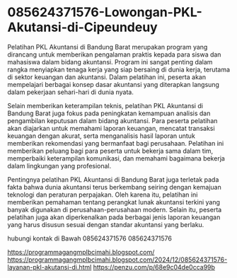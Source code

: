 # 085624371576-Lowongan-PKL-Akutansi-di-Cipeundeuy
Pelatihan PKL Akuntansi di Bandung Barat merupakan program yang dirancang untuk memberikan pengalaman praktis kepada para siswa dan mahasiswa dalam bidang akuntansi. Program ini sangat penting dalam rangka menyiapkan tenaga kerja yang siap bersaing di dunia kerja, terutama di sektor keuangan dan akuntansi. Dalam pelatihan ini, peserta akan mempelajari berbagai konsep dasar akuntansi yang diterapkan langsung dalam pekerjaan sehari-hari di dunia nyata. 

Selain memberikan keterampilan teknis, pelatihan PKL Akuntansi di Bandung Barat juga fokus pada peningkatan kemampuan analisis dan pengambilan keputusan dalam bidang akuntansi. Para peserta pelatihan akan diajarkan untuk memahami laporan keuangan, mencatat transaksi keuangan dengan akurat, serta menganalisis hasil laporan untuk memberikan rekomendasi yang bermanfaat bagi perusahaan. Pelatihan ini memberikan peluang bagi para peserta untuk bekerja sama dalam tim, memperbaiki keterampilan komunikasi, dan memahami bagaimana bekerja dalam lingkungan yang profesional. 

Pentingnya pelatihan PKL Akuntansi di Bandung Barat juga terletak pada fakta bahwa dunia akuntansi terus berkembang seiring dengan kemajuan teknologi dan peraturan perpajakan. Oleh karena itu, pelatihan ini memberikan pemahaman tentang perangkat lunak akuntansi terkini yang banyak digunakan di perusahaan-perusahaan modern. Selain itu, peserta pelatihan juga akan diperkenalkan pada berbagai jenis laporan keuangan yang harus disusun sesuai dengan standar akuntansi yang berlaku.

hubungi kontak di Bawah
085624371576
085624371576

https://programmagangmplbcimahi.blogspot.com/
https://programmagangmplbcimahi.blogspot.com/2024/12/085624371576-layanan-pkl-akutansi-di.html
https://penzu.com/p/68e9c04de0cca99b

